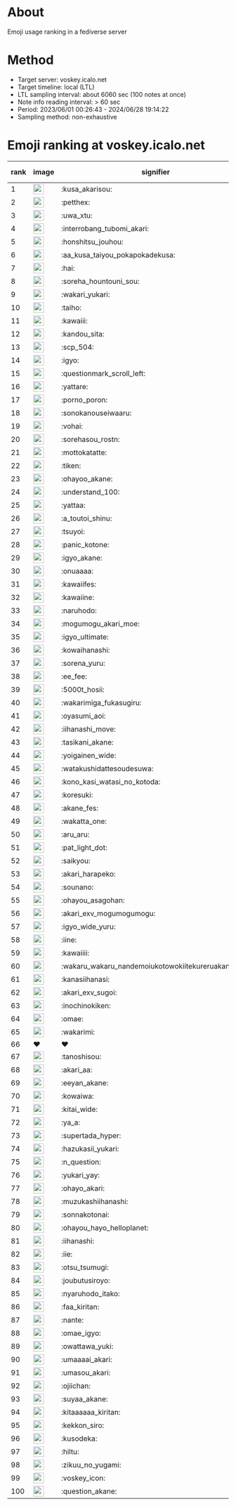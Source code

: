 # About
Emoji usage ranking in a fediverse server

# Method
- Target server: voskey.icalo.net
- Target timeline: local (LTL)
- LTL sampling interval: about 6060 sec (100 notes at once)
- Note info reading interval: > 60 sec
- Period: 2023/06/01 00:26:43 - 2024/06/28 19:14:22 
- Sampling method: non-exhaustive

# Emoji ranking at voskey.icalo.net

|rank|image|signifier|type|frequency score|
|----|----|----|----|----|
|1|<img height="24" src="https://voskey.icalo.net/emoji/kusa_akarisou.webp">|:kusa_akarisou:|custom|28175|
|2|<img height="24" src="https://voskey.icalo.net/emoji/petthex.webp">|:petthex:|custom|19791|
|3|<img height="24" src="https://voskey.icalo.net/emoji/uwa_xtu.webp">|:uwa_xtu:|custom|11609|
|4|<img height="24" src="https://voskey.icalo.net/emoji/interrobang_tubomi_akari.webp">|:interrobang_tubomi_akari:|custom|10376|
|5|<img height="24" src="https://voskey.icalo.net/emoji/honshitsu_jouhou.webp">|:honshitsu_jouhou:|custom|8743|
|6|<img height="24" src="https://voskey.icalo.net/emoji/aa_kusa_taiyou_pokapokadekusa.webp">|:aa_kusa_taiyou_pokapokadekusa:|custom|7722|
|7|<img height="24" src="https://voskey.icalo.net/emoji/hai.webp">|:hai:|custom|7685|
|8|<img height="24" src="https://voskey.icalo.net/emoji/soreha_hountouni_sou.webp">|:soreha_hountouni_sou:|custom|6866|
|9|<img height="24" src="https://voskey.icalo.net/emoji/wakari_yukari.webp">|:wakari_yukari:|custom|6688|
|10|<img height="24" src="https://voskey.icalo.net/emoji/taiho.webp">|:taiho:|custom|6566|
|11|<img height="24" src="https://voskey.icalo.net/emoji/kawaiii.webp">|:kawaiii:|custom|5852|
|12|<img height="24" src="https://voskey.icalo.net/emoji/kandou_sita.webp">|:kandou_sita:|custom|5779|
|13|<img height="24" src="https://voskey.icalo.net/emoji/scp_504.webp">|:scp_504:|custom|5586|
|14|<img height="24" src="https://voskey.icalo.net/emoji/igyo.webp">|:igyo:|custom|4408|
|15|<img height="24" src="https://voskey.icalo.net/emoji/questionmark_scroll_left.webp">|:questionmark_scroll_left:|custom|4291|
|16|<img height="24" src="https://voskey.icalo.net/emoji/yattare.webp">|:yattare:|custom|4275|
|17|<img height="24" src="https://voskey.icalo.net/emoji/porno_poron.webp">|:porno_poron:|custom|4243|
|18|<img height="24" src="https://voskey.icalo.net/emoji/sonokanouseiwaaru.webp">|:sonokanouseiwaaru:|custom|4001|
|19|<img height="24" src="https://voskey.icalo.net/emoji/vohai.webp">|:vohai:|custom|3943|
|20|<img height="24" src="https://voskey.icalo.net/emoji/sorehasou_rostn.webp">|:sorehasou_rostn:|custom|3842|
|21|<img height="24" src="https://voskey.icalo.net/emoji/mottokatatte.webp">|:mottokatatte:|custom|3685|
|22|<img height="24" src="https://voskey.icalo.net/emoji/tiken.webp">|:tiken:|custom|3558|
|23|<img height="24" src="https://voskey.icalo.net/emoji/ohayoo_akane.webp">|:ohayoo_akane:|custom|3544|
|24|<img height="24" src="https://voskey.icalo.net/emoji/understand_100.webp">|:understand_100:|custom|3461|
|25|<img height="24" src="https://voskey.icalo.net/emoji/yattaa.webp">|:yattaa:|custom|3369|
|26|<img height="24" src="https://voskey.icalo.net/emoji/a_toutoi_shinu.webp">|:a_toutoi_shinu:|custom|3143|
|27|<img height="24" src="https://voskey.icalo.net/emoji/tsuyoi.webp">|:tsuyoi:|custom|3044|
|28|<img height="24" src="https://voskey.icalo.net/emoji/panic_kotone.webp">|:panic_kotone:|custom|3044|
|29|<img height="24" src="https://voskey.icalo.net/emoji/igyo_akane.webp">|:igyo_akane:|custom|2953|
|30|<img height="24" src="https://voskey.icalo.net/emoji/onuaaaa.webp">|:onuaaaa:|custom|2950|
|31|<img height="24" src="https://voskey.icalo.net/emoji/kawaiifes.webp">|:kawaiifes:|custom|2809|
|32|<img height="24" src="https://voskey.icalo.net/emoji/kawaiine.webp">|:kawaiine:|custom|2801|
|33|<img height="24" src="https://voskey.icalo.net/emoji/naruhodo.webp">|:naruhodo:|custom|2718|
|34|<img height="24" src="https://voskey.icalo.net/emoji/mogumogu_akari_moe.webp">|:mogumogu_akari_moe:|custom|2689|
|35|<img height="24" src="https://voskey.icalo.net/emoji/igyo_ultimate.webp">|:igyo_ultimate:|custom|2661|
|36|<img height="24" src="https://voskey.icalo.net/emoji/kowaihanashi.webp">|:kowaihanashi:|custom|2656|
|37|<img height="24" src="https://voskey.icalo.net/emoji/sorena_yuru.webp">|:sorena_yuru:|custom|2444|
|38|<img height="24" src="https://voskey.icalo.net/emoji/ee_fee.webp">|:ee_fee:|custom|2411|
|39|<img height="24" src="https://voskey.icalo.net/emoji/5000t_hosii.webp">|:5000t_hosii:|custom|2404|
|40|<img height="24" src="https://voskey.icalo.net/emoji/wakarimiga_fukasugiru.webp">|:wakarimiga_fukasugiru:|custom|2392|
|41|<img height="24" src="https://voskey.icalo.net/emoji/oyasumi_aoi.webp">|:oyasumi_aoi:|custom|2372|
|42|<img height="24" src="https://voskey.icalo.net/emoji/iihanashi_move.webp">|:iihanashi_move:|custom|2333|
|43|<img height="24" src="https://voskey.icalo.net/emoji/tasikani_akane.webp">|:tasikani_akane:|custom|2135|
|44|<img height="24" src="https://voskey.icalo.net/emoji/yoigainen_wide.webp">|:yoigainen_wide:|custom|2118|
|45|<img height="24" src="https://voskey.icalo.net/emoji/watakushidattesoudesuwa.webp">|:watakushidattesoudesuwa:|custom|2064|
|46|<img height="24" src="https://voskey.icalo.net/emoji/kono_kasi_watasi_no_kotoda.webp">|:kono_kasi_watasi_no_kotoda:|custom|2043|
|47|<img height="24" src="https://voskey.icalo.net/emoji/koresuki.webp">|:koresuki:|custom|2012|
|48|<img height="24" src="https://voskey.icalo.net/emoji/akane_fes.webp">|:akane_fes:|custom|2011|
|49|<img height="24" src="https://voskey.icalo.net/emoji/wakatta_one.webp">|:wakatta_one:|custom|1996|
|50|<img height="24" src="https://voskey.icalo.net/emoji/aru_aru.webp">|:aru_aru:|custom|1993|
|51|<img height="24" src="https://voskey.icalo.net/emoji/pat_light_dot.webp">|:pat_light_dot:|custom|1977|
|52|<img height="24" src="https://voskey.icalo.net/emoji/saikyou.webp">|:saikyou:|custom|1902|
|53|<img height="24" src="https://voskey.icalo.net/emoji/akari_harapeko.webp">|:akari_harapeko:|custom|1896|
|54|<img height="24" src="https://voskey.icalo.net/emoji/sounano.webp">|:sounano:|custom|1874|
|55|<img height="24" src="https://voskey.icalo.net/emoji/ohayou_asagohan.webp">|:ohayou_asagohan:|custom|1872|
|56|<img height="24" src="https://voskey.icalo.net/emoji/akari_exv_mogumogumogu.webp">|:akari_exv_mogumogumogu:|custom|1785|
|57|<img height="24" src="https://voskey.icalo.net/emoji/igyo_wide_yuru.webp">|:igyo_wide_yuru:|custom|1757|
|58|<img height="24" src="https://voskey.icalo.net/emoji/iine.webp">|:iine:|custom|1739|
|59|<img height="24" src="https://voskey.icalo.net/emoji/kawaiiii.webp">|:kawaiiii:|custom|1630|
|60|<img height="24" src="https://voskey.icalo.net/emoji/wakaru_wakaru_nandemoiukotowokiitekureruakanetyan.webp">|:wakaru_wakaru_nandemoiukotowokiitekureruakanetyan:|custom|1615|
|61|<img height="24" src="https://voskey.icalo.net/emoji/kanasiihanasi.webp">|:kanasiihanasi:|custom|1612|
|62|<img height="24" src="https://voskey.icalo.net/emoji/akari_exv_sugoi.webp">|:akari_exv_sugoi:|custom|1600|
|63|<img height="24" src="https://voskey.icalo.net/emoji/inochinokiken.webp">|:inochinokiken:|custom|1597|
|64|<img height="24" src="https://voskey.icalo.net/emoji/omae.webp">|:omae:|custom|1547|
|65|<img height="24" src="https://voskey.icalo.net/emoji/wakarimi.webp">|:wakarimi:|custom|1536|
|66|❤|❤|unicode|1531|
|67|<img height="24" src="https://voskey.icalo.net/emoji/tanoshisou.webp">|:tanoshisou:|custom|1530|
|68|<img height="24" src="https://voskey.icalo.net/emoji/akari_aa.webp">|:akari_aa:|custom|1499|
|69|<img height="24" src="https://voskey.icalo.net/emoji/eeyan_akane.webp">|:eeyan_akane:|custom|1492|
|70|<img height="24" src="https://voskey.icalo.net/emoji/kowaiwa.webp">|:kowaiwa:|custom|1465|
|71|<img height="24" src="https://voskey.icalo.net/emoji/kitai_wide.webp">|:kitai_wide:|custom|1454|
|72|<img height="24" src="https://voskey.icalo.net/emoji/ya_a.webp">|:ya_a:|custom|1440|
|73|<img height="24" src="https://voskey.icalo.net/emoji/supertada_hyper.webp">|:supertada_hyper:|custom|1402|
|74|<img height="24" src="https://voskey.icalo.net/emoji/hazukasii_yukari.webp">|:hazukasii_yukari:|custom|1364|
|75|<img height="24" src="https://voskey.icalo.net/emoji/n_question.webp">|:n_question:|custom|1345|
|76|<img height="24" src="https://voskey.icalo.net/emoji/yukari_yay.webp">|:yukari_yay:|custom|1336|
|77|<img height="24" src="https://voskey.icalo.net/emoji/ohayo_akari.webp">|:ohayo_akari:|custom|1320|
|78|<img height="24" src="https://voskey.icalo.net/emoji/muzukashiihanashi.webp">|:muzukashiihanashi:|custom|1314|
|79|<img height="24" src="https://voskey.icalo.net/emoji/sonnakotonai.webp">|:sonnakotonai:|custom|1310|
|80|<img height="24" src="https://voskey.icalo.net/emoji/ohayou_hayo_helloplanet.webp">|:ohayou_hayo_helloplanet:|custom|1293|
|81|<img height="24" src="https://voskey.icalo.net/emoji/iihanashi.webp">|:iihanashi:|custom|1248|
|82|<img height="24" src="https://voskey.icalo.net/emoji/iie.webp">|:iie:|custom|1245|
|83|<img height="24" src="https://voskey.icalo.net/emoji/otsu_tsumugi.webp">|:otsu_tsumugi:|custom|1231|
|84|<img height="24" src="https://voskey.icalo.net/emoji/joubutusiroyo.webp">|:joubutusiroyo:|custom|1220|
|85|<img height="24" src="https://voskey.icalo.net/emoji/nyaruhodo_itako.webp">|:nyaruhodo_itako:|custom|1219|
|86|<img height="24" src="https://voskey.icalo.net/emoji/faa_kiritan.webp">|:faa_kiritan:|custom|1214|
|87|<img height="24" src="https://voskey.icalo.net/emoji/nante.webp">|:nante:|custom|1204|
|88|<img height="24" src="https://voskey.icalo.net/emoji/omae_igyo.webp">|:omae_igyo:|custom|1198|
|89|<img height="24" src="https://voskey.icalo.net/emoji/owattawa_yuki.webp">|:owattawa_yuki:|custom|1187|
|90|<img height="24" src="https://voskey.icalo.net/emoji/umaaaai_akari.webp">|:umaaaai_akari:|custom|1163|
|91|<img height="24" src="https://voskey.icalo.net/emoji/umasou_akari.webp">|:umasou_akari:|custom|1142|
|92|<img height="24" src="https://voskey.icalo.net/emoji/ojiichan.webp">|:ojiichan:|custom|1141|
|93|<img height="24" src="https://voskey.icalo.net/emoji/suyaa_akane.webp">|:suyaa_akane:|custom|1127|
|94|<img height="24" src="https://voskey.icalo.net/emoji/kitaaaaaa_kiritan.webp">|:kitaaaaaa_kiritan:|custom|1126|
|95|<img height="24" src="https://voskey.icalo.net/emoji/kekkon_siro.webp">|:kekkon_siro:|custom|1119|
|96|<img height="24" src="https://voskey.icalo.net/emoji/kusodeka.webp">|:kusodeka:|custom|1119|
|97|<img height="24" src="https://voskey.icalo.net/emoji/hiltu.webp">|:hiltu:|custom|1118|
|98|<img height="24" src="https://voskey.icalo.net/emoji/zikuu_no_yugami.webp">|:zikuu_no_yugami:|custom|1118|
|99|<img height="24" src="https://voskey.icalo.net/emoji/voskey_icon.webp">|:voskey_icon:|custom|1072|
|100|<img height="24" src="https://voskey.icalo.net/emoji/question_akane.webp">|:question_akane:|custom|1064|
